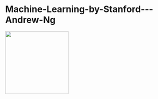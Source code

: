 # Machine-Learning-by-Stanford---Andrew-Ng
<img width="200" src="https://github.com/AliBaheri/Machine-Learning-by-Stanford---Andrew-Ng/blob/master/large-icon.png"><img width="200">
